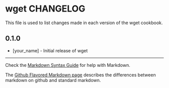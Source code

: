 wget CHANGELOG
==============

This file is used to list changes made in each version of the wget cookbook.

0.1.0
-----
- [your_name] - Initial release of wget

- - -
Check the [Markdown Syntax Guide](http://daringfireball.net/projects/markdown/syntax) for help with Markdown.

The [Github Flavored Markdown page](http://github.github.com/github-flavored-markdown/) describes the differences between markdown on github and standard markdown.
